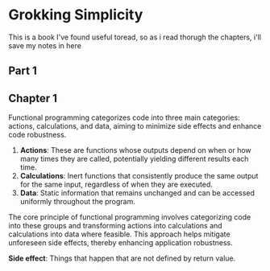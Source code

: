 # Grokking Simplicity 

This is a book I've found useful toread, so as i read thorugh the chapters, i'll save my notes in here 

## Part 1

## Chapter 1

Functional programming categorizes code into three main categories: actions, calculations, and data, aiming to minimize side effects and enhance code robustness.

1. **Actions**: These are functions whose outputs depend on when or how many times they are called, potentially yielding different results each time.
2. **Calculations**: Inert functions that consistently produce the same output for the same input, regardless of when they are executed.
3. **Data**: Static information that remains unchanged and can be accessed uniformly throughout the program.

The core principle of functional programming involves categorizing code into these groups and transforming actions into calculations and calculations into data where feasible. This approach helps mitigate unforeseen side effects, thereby enhancing application robustness.

**Side effect**: Things that happen that are not defined by return value.